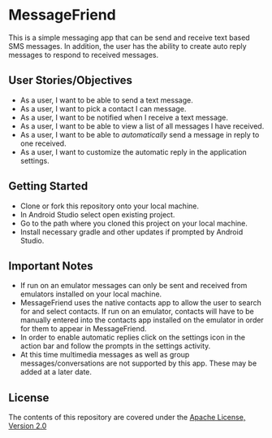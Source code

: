 # MessageFriend

This is a simple messaging app that can be send and receive text based SMS messages. In addition, the user has the ability to create auto reply messages to respond to received messages. 

## User Stories/Objectives

- As a user, I want to be able to send a text message.
- As a user, I want to pick a contact I can message.
- As a user, I want to be notified when I receive a text message.
- As a user, I want to be able to view a list of all messages I have received.
- As a user, I want to be able to *automatically* send a message in reply to one received.
- As a user, I want to customize the automatic reply in the application settings.

## Getting Started

- Clone or fork this repository onto your local machine.
- In Android Studio select open existing project.
- Go to the path where you cloned this project on your local machine.
- Install necessary gradle and other updates if prompted by Android Studio.

## Important Notes
- If run on an emulator messages can only be sent and received from emulators installed on your local machine. 
- MessageFriend uses the native contacts app to allow the user to search for and select contacts. If run on an emulator, contacts will have to be manually entered into the contacts app installed on the emulator in order for them to appear in MessageFriend.
- In order to enable automatic replies click on the settings icon in the action bar and follow the prompts in the settings activity.
- At this time multimedia messages as well as group messages/conversations are not supported by this app. These may be added at a later date.

## License
The contents of this repository are covered under the [Apache License, Version 2.0](LICENSE)
